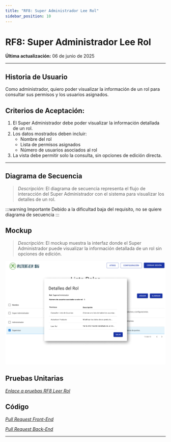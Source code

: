 ```yaml
---
title: "RF8: Super Administrador Lee Rol"
sidebar_position: 10
---
```


# RF8: Super Administrador Lee Rol

**Última actualización:** 06 de junio de 2025

---

## Historia de Usuario

Como administrador, quiero poder visualizar la información de un rol para consultar sus permisos y los usuarios asignados.

## **Criterios de Aceptación:**

1. El Super Administrador debe poder visualizar la información detallada de un rol.
2. Los datos mostrados deben incluir:
   - Nombre del rol
   - Lista de permisos asignados
   - Número de usuarios asociados al rol
3. La vista debe permitir solo la consulta, sin opciones de edición directa.

---

## **Diagrama de Secuencia**

> _Descripción_: El diagrama de secuencia representa el flujo de interacción del Super Administrador con el sistema para visualizar los detalles de un rol.

:::warning Importante
Debido a la dificultad baja del requisito, no se quiere diagrama de secuencia
:::


## **Mockup**

> _Descripción_: El mockup muestra la interfaz donde el Super Administrador puede visualizar la información detallada de un rol sin opciones de edición.

![alt text](imagenes/RF8LeeRol.png)


## **Pruebas Unitarias**

_<u>[Enlace a pruebas RF8 Leer Rol](https://docs.google.com/spreadsheets/d/1NLGwGrGA5PVOEzLaqxa8Ts1D_Ng3QzzqNKWJYUzxD-M/edit?usp=sharing)</u>_


## **Código**

_<u>[Pull Request Front-End](https://github.com/CodeAnd-Co/Frontend-Text-Lines/pull/142)</u>_

_<u>[Pull Request Back-End](https://github.com/CodeAnd-Co/Backend-textiles/pull/107)</u>_

---